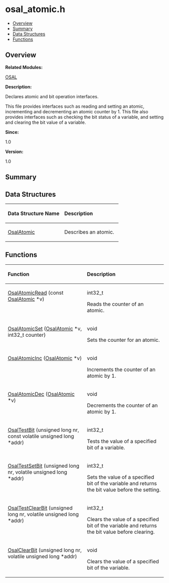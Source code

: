 # osal\_atomic.h<a name="ZH-CN_TOPIC_0000001054598135"></a>

-   [Overview](#section1874200677165628)
-   [Summary](#section151742198165628)
-   [Data Structures](#nested-classes)
-   [Functions](#func-members)

## **Overview**<a name="section1874200677165628"></a>

**Related Modules:**

[OSAL](OSAL.md)

**Description:**

Declares atomic and bit operation interfaces. 

This file provides interfaces such as reading and setting an atomic, incrementing and decrementing an atomic counter by 1. This file also provides interfaces such as checking the bit status of a variable, and setting and clearing the bit value of a variable.

**Since:**

1.0

**Version:**

1.0

## **Summary**<a name="section151742198165628"></a>

## Data Structures<a name="nested-classes"></a>

<a name="table568390195165628"></a>
<table><thead align="left"><tr id="row958383795165628"><th class="cellrowborder" valign="top" width="50%" id="mcps1.1.3.1.1"><p id="p415956263165628"><a name="p415956263165628"></a><a name="p415956263165628"></a>Data Structure Name</p>
</th>
<th class="cellrowborder" valign="top" width="50%" id="mcps1.1.3.1.2"><p id="p560558006165628"><a name="p560558006165628"></a><a name="p560558006165628"></a>Description</p>
</th>
</tr>
</thead>
<tbody><tr id="row1123203724165628"><td class="cellrowborder" valign="top" width="50%" headers="mcps1.1.3.1.1 "><p id="p1780537238165628"><a name="p1780537238165628"></a><a name="p1780537238165628"></a><a href="OsalAtomic.md">OsalAtomic</a></p>
</td>
<td class="cellrowborder" valign="top" width="50%" headers="mcps1.1.3.1.2 "><p id="p1845733684165628"><a name="p1845733684165628"></a><a name="p1845733684165628"></a>Describes an atomic. </p>
</td>
</tr>
</tbody>
</table>

## Functions<a name="func-members"></a>

<a name="table411839865165628"></a>
<table><thead align="left"><tr id="row293451604165628"><th class="cellrowborder" valign="top" width="50%" id="mcps1.1.3.1.1"><p id="p1503537959165628"><a name="p1503537959165628"></a><a name="p1503537959165628"></a>Function</p>
</th>
<th class="cellrowborder" valign="top" width="50%" id="mcps1.1.3.1.2"><p id="p132506227165628"><a name="p132506227165628"></a><a name="p132506227165628"></a>Description</p>
</th>
</tr>
</thead>
<tbody><tr id="row232797211165628"><td class="cellrowborder" valign="top" width="50%" headers="mcps1.1.3.1.1 "><p id="p1543498844165628"><a name="p1543498844165628"></a><a name="p1543498844165628"></a><a href="OSAL.md#gaf7b7a860f5cf11bda3008ce16a5d79d5">OsalAtomicRead</a> (const <a href="OsalAtomic.md">OsalAtomic</a> *v)</p>
</td>
<td class="cellrowborder" valign="top" width="50%" headers="mcps1.1.3.1.2 "><p id="p1418366636165628"><a name="p1418366636165628"></a><a name="p1418366636165628"></a>int32_t </p>
<p id="p1323455743165628"><a name="p1323455743165628"></a><a name="p1323455743165628"></a>Reads the counter of an atomic. </p>
</td>
</tr>
<tr id="row1620430794165628"><td class="cellrowborder" valign="top" width="50%" headers="mcps1.1.3.1.1 "><p id="p2091767801165628"><a name="p2091767801165628"></a><a name="p2091767801165628"></a><a href="OSAL.md#ga0b82ac10305c7ec5ae46707034b866c3">OsalAtomicSet</a> (<a href="OsalAtomic.md">OsalAtomic</a> *v, int32_t counter)</p>
</td>
<td class="cellrowborder" valign="top" width="50%" headers="mcps1.1.3.1.2 "><p id="p1626375415165628"><a name="p1626375415165628"></a><a name="p1626375415165628"></a>void </p>
<p id="p743035368165628"><a name="p743035368165628"></a><a name="p743035368165628"></a>Sets the counter for an atomic. </p>
</td>
</tr>
<tr id="row1780661273165628"><td class="cellrowborder" valign="top" width="50%" headers="mcps1.1.3.1.1 "><p id="p1899995602165628"><a name="p1899995602165628"></a><a name="p1899995602165628"></a><a href="OSAL.md#ga11214c11a9b875cb8ba0a67aeccc6ac9">OsalAtomicInc</a> (<a href="OsalAtomic.md">OsalAtomic</a> *v)</p>
</td>
<td class="cellrowborder" valign="top" width="50%" headers="mcps1.1.3.1.2 "><p id="p1016751568165628"><a name="p1016751568165628"></a><a name="p1016751568165628"></a>void </p>
<p id="p614034752165628"><a name="p614034752165628"></a><a name="p614034752165628"></a>Increments the counter of an atomic by 1. </p>
</td>
</tr>
<tr id="row2129966431165628"><td class="cellrowborder" valign="top" width="50%" headers="mcps1.1.3.1.1 "><p id="p380462304165628"><a name="p380462304165628"></a><a name="p380462304165628"></a><a href="OSAL.md#gaa411f380e6b21c8467260030ceee38ff">OsalAtomicDec</a> (<a href="OsalAtomic.md">OsalAtomic</a> *v)</p>
</td>
<td class="cellrowborder" valign="top" width="50%" headers="mcps1.1.3.1.2 "><p id="p432447863165628"><a name="p432447863165628"></a><a name="p432447863165628"></a>void </p>
<p id="p624862935165628"><a name="p624862935165628"></a><a name="p624862935165628"></a>Decrements the counter of an atomic by 1. </p>
</td>
</tr>
<tr id="row2105735976165628"><td class="cellrowborder" valign="top" width="50%" headers="mcps1.1.3.1.1 "><p id="p1850083180165628"><a name="p1850083180165628"></a><a name="p1850083180165628"></a><a href="OSAL.md#gaf02c15a3593cac4add3f661b63aebf81">OsalTestBit</a> (unsigned long nr, const volatile unsigned long *addr)</p>
</td>
<td class="cellrowborder" valign="top" width="50%" headers="mcps1.1.3.1.2 "><p id="p1339801781165628"><a name="p1339801781165628"></a><a name="p1339801781165628"></a>int32_t </p>
<p id="p502848986165628"><a name="p502848986165628"></a><a name="p502848986165628"></a>Tests the value of a specified bit of a variable. </p>
</td>
</tr>
<tr id="row1849260098165628"><td class="cellrowborder" valign="top" width="50%" headers="mcps1.1.3.1.1 "><p id="p120626478165628"><a name="p120626478165628"></a><a name="p120626478165628"></a><a href="OSAL.md#gac0ff99812a327a4a595802a23b41b46f">OsalTestSetBit</a> (unsigned long nr, volatile unsigned long *addr)</p>
</td>
<td class="cellrowborder" valign="top" width="50%" headers="mcps1.1.3.1.2 "><p id="p864473947165628"><a name="p864473947165628"></a><a name="p864473947165628"></a>int32_t </p>
<p id="p839972098165628"><a name="p839972098165628"></a><a name="p839972098165628"></a>Sets the value of a specified bit of the variable and returns the bit value before the setting. </p>
</td>
</tr>
<tr id="row1578276733165628"><td class="cellrowborder" valign="top" width="50%" headers="mcps1.1.3.1.1 "><p id="p364739960165628"><a name="p364739960165628"></a><a name="p364739960165628"></a><a href="OSAL.md#ga8665e70c704921f443fd2db8193ff7cc">OsalTestClearBit</a> (unsigned long nr, volatile unsigned long *addr)</p>
</td>
<td class="cellrowborder" valign="top" width="50%" headers="mcps1.1.3.1.2 "><p id="p1268335550165628"><a name="p1268335550165628"></a><a name="p1268335550165628"></a>int32_t </p>
<p id="p1102916874165628"><a name="p1102916874165628"></a><a name="p1102916874165628"></a>Clears the value of a specified bit of the variable and returns the bit value before clearing. </p>
</td>
</tr>
<tr id="row1798517081165628"><td class="cellrowborder" valign="top" width="50%" headers="mcps1.1.3.1.1 "><p id="p394853263165628"><a name="p394853263165628"></a><a name="p394853263165628"></a><a href="OSAL.md#gae3e5b84f326aa1a2c4b8427509f80cd9">OsalClearBit</a> (unsigned long nr, volatile unsigned long *addr)</p>
</td>
<td class="cellrowborder" valign="top" width="50%" headers="mcps1.1.3.1.2 "><p id="p1405474227165628"><a name="p1405474227165628"></a><a name="p1405474227165628"></a>void </p>
<p id="p1202022210165628"><a name="p1202022210165628"></a><a name="p1202022210165628"></a>Clears the value of a specified bit of the variable. </p>
</td>
</tr>
</tbody>
</table>

